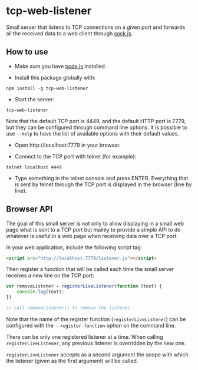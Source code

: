 # tcp-web-listener

Small server that listens to TCP connections on a given port and forwards all the received data to a web client through [sock.js](https://github.com/sockjs/sockjs-client).

## How to use

- Make sure you have [node.js](https://nodejs.org/) installed.

- Install this package globally with:

```
npm install -g tcp-web-listener
```

- Start the server:

```
tcp-web-listener
```

Note that the default TCP port is 4449, and the default HTTP port is 7779, but they can be configured through command line options. It is possible to use `--help` to have the list of available options with their default values.

- Open http://localhost:7779 in your browser.

- Connect to the TCP port with telnet (for example):

```
telnet localhost 4449
```

- Type something in the telnet console and press ENTER. Everything that is sent by telnet through the TCP port is displayed in the browser (line by line).

## Browser API

The goal of this small server is not only to allow displaying in a small web page what is sent to a TCP port but mainly to provide a simple API to do whatever is useful in a web page when receiving data over a TCP port.

In your web application, include the following script tag:

```html
<script src="http://localhost:7779/listener.js"></script>
```

Then register a function that will be called each time the small server receives a new line on the TCP port:

```js
var removeListener = registerLiveListener(function (text) {
    console.log(text);
})

// call removeListener() to remove the listener
```

Note that the name of the register function (`registerLiveListener`) can be configured with the `--register-function` option on the command line.

There can be only one registered listener at a time. When calling `registerLiveListener`, any previous listener is overridden by the new one.

`registerLiveListener` accepts as a second argument the scope with which the listener (given as the first argument) will be called.
